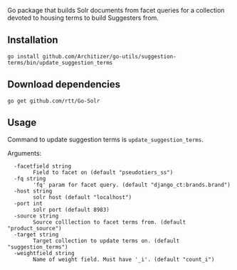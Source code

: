 Go package that builds Solr documents from facet queries for a collection devoted to housing terms to build Suggesters from.

## Installation
```
go install github.com/Architizer/go-utils/suggestion-terms/bin/update_suggestion_terms
```

## Download dependencies
```
go get github.com/rtt/Go-Solr
```

## Usage
Command to update suggestion terms is `update_suggestion_terms`.

Arguments:
```
  -facetfield string
        Field to facet on (default "pseudotiers_ss")
  -fq string
        'fq' param for facet query. (default "django_ct:brands.brand")
  -host string
        solr host (default "localhost")
  -port int
        solr port (default 8983)
  -source string
        Source colllection to facet terms from. (default "product_source")
  -target string
        Target collection to update terms on. (default "suggestion_terms")
  -weightfield string
        Name of weight field. Must have '_i'. (default "count_i")
```